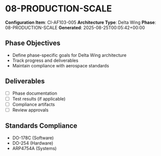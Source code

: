 # 08-PRODUCTION-SCALE

**Configuration Item**: CI-AF103-005
**Architecture Type**: Delta Wing
**Phase**: 08-PRODUCTION-SCALE
**Generated**: 2025-08-25T00:05:42+00:00

## Phase Objectives
- Define phase-specific goals for Delta Wing architecture
- Track progress and deliverables
- Maintain compliance with aerospace standards

## Deliverables
- [ ] Phase documentation
- [ ] Test results (if applicable)
- [ ] Compliance artifacts
- [ ] Review approvals

## Standards Compliance
- DO-178C (Software)
- DO-254 (Hardware)
- ARP4754A (Systems)
